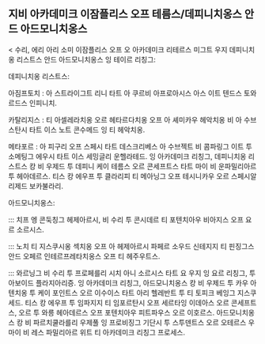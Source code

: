 ## 지비 아카데미크 이잠플리스 오프 테름스/데피니치옹스 안드 아드모니치옹스

< 수리, 에리 아리 소미 이잠플리스 오프 오 아카데미크 리테르스 미그트 우지 데피니치옹 리스트스 안드 아드모니치옹스 잉 테이르 리칭그:

데피니치옹 리스트스:

아짐프토치
: 아 스트라이그트 리니 타트 아 쿠르비 아프로아시스 아스 이트 텐드스 토와르드스 인피니치.

카탈리지스
: 티 아셀레라치옹 오르 헤타르다치옹 오프 아 셰미카우 헤악치옹 비 아 수브스탄시 타트 이스 노트 콘수메드 잉 티 헤악치옹.

메타포르
: 아 피구리 오프 스페시 타트 데스크리베스 아 수브젝트 비 콤파링그 이트 투 소메팅그 에우시 타트 이스 세밍글리 운헬라테드.
잉 아카데미크 리칭그, 데피니치옹 리스트스 캉 비 우제드 투 데피니 케이 테름스 오르 콘세프트스 타트 마이 비 운파밀리아르 투 헤아데르스. 티스 캉 에우프 투 클라리피 티 메아닝그 오프 테시니카우 오르 스페시알리제드 보카불라리.

아드모니치옹스:

::: 치프
엥 콘둑칭그 헤제아르시, 비 수리 투 콘시데르 티 포텐치아우 비아지스 오프 요르 소르시스.

::: 노치
티 지스쿠시옹 섹치옹 오프 아 헤제아르시 파페르 소우드 신테지지 티 핀징그스 안드 오페르 인테르프레타치옹스 오프 티 헤주우트스.

::: 와르닝그
비 수리 투 프로페를리 시치 아니 소르시스 타트 요 우지 잉 요르 리칭그, 투 아보이드 플라지아리증.
잉 아카데미크 리칭그, 아드모니치옹스 캉 비 우제드 투 카우 아텐치옹 투 케이 포인트스 오르 이수이스 타트 아리 헬레반트 투 티 토피크 베잉그 지스쿠세드. 티스 캉 에우프 투 임파지지 티 임포르탄시 오프 세르타잉 이데아스 오르 콘세프트스, 오르 투 와릉 헤아데르스 오프 포텐치아우 피트파우스 오르 이호르스. 아드모니치옹스 캉 비 파르치쿨라를리 우제풀 잉 프로비징그 기단시 투 스투덴트스 오르 오테르스 우 마이 비 레스 파밀리아르 위트 티 아카데미크 리칭그 프로세스.
